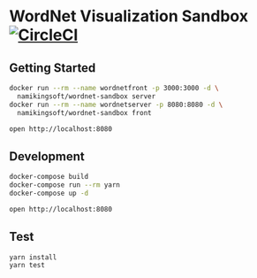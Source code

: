 WordNet Visualization Sandbox [![CircleCI][circle-badge]][circle-url]
========================================

Getting Started
----------------------------------------

```bash
docker run --rm --name wordnetfront -p 3000:3000 -d \
  namikingsoft/wordnet-sandbox server
docker run --rm --name wordnetserver -p 8080:8080 -d \
  namikingsoft/wordnet-sandbox front

open http://localhost:8080
```

Development
----------------------------------------

```bash
docker-compose build
docker-compose run --rm yarn 
docker-compose up -d

open http://localhost:8080
```

Test
----------------------------------------

```bash
yarn install
yarn test
```

[circle-badge]: https://circleci.com/gh/namikingsoft/wordnet-sandbox.svg?style=svg
[circle-url]: https://circleci.com/gh/namikingsoft/wordnet-sandbox

